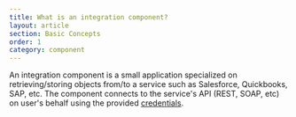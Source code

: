 ```yaml
---
title: What is an integration component?
layout: article
section: Basic Concepts
order: 1
category: component
---
```


An integration component is a small application specialized on retrieving/storing objects from/to a service such as Salesforce,
Quickbooks, SAP, etc. The component connects to the service's API (REST, SOAP, etc) on user's behalf using the provided
[credentials](credential.html).